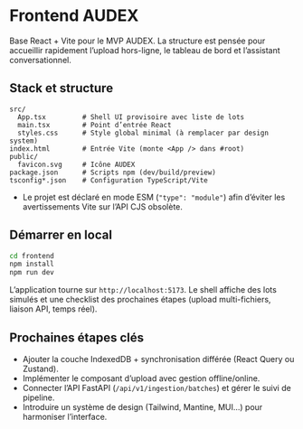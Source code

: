 # Frontend AUDEX

Base React + Vite pour le MVP AUDEX. La structure est pensée pour accueillir rapidement l’upload hors-ligne, le tableau de bord et l’assistant conversationnel.

## Stack et structure

```
src/
  App.tsx         # Shell UI provisoire avec liste de lots
  main.tsx        # Point d’entrée React
  styles.css      # Style global minimal (à remplacer par design system)
index.html        # Entrée Vite (monte <App /> dans #root)
public/
  favicon.svg     # Icône AUDEX
package.json      # Scripts npm (dev/build/preview)
tsconfig*.json    # Configuration TypeScript/Vite
```

- Le projet est déclaré en mode ESM (`"type": "module"`) afin d’éviter les avertissements Vite sur l’API CJS obsolète.

## Démarrer en local

```bash
cd frontend
npm install
npm run dev
```

L’application tourne sur `http://localhost:5173`. Le shell affiche des lots simulés et une checklist des prochaines étapes (upload multi-fichiers, liaison API, temps réel).

## Prochaines étapes clés
- Ajouter la couche IndexedDB + synchronisation différée (React Query ou Zustand).
- Implémenter le composant d’upload avec gestion offline/online.
- Connecter l’API FastAPI (`/api/v1/ingestion/batches`) et gérer le suivi de pipeline.
- Introduire un système de design (Tailwind, Mantine, MUI…) pour harmoniser l’interface.
